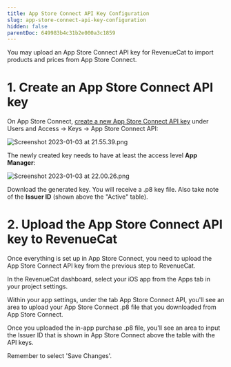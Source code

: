 ```yaml
---
title: App Store Connect API Key Configuration
slug: app-store-connect-api-key-configuration
hidden: false
parentDoc: 649983b4c31b2e000a3c1859
---
```

You may upload an App Store Connect API key for RevenueCat to import products and prices from App Store Connect. 

# 1. Create an App Store Connect API key

On App Store Connect, [create a new App Store Connect API key](https://developer.apple.com/documentation/appstoreconnectapi/creating_api_keys_for_app_store_connect_api) under Users and Access → Keys → App Store Connect API:

![](https://files.readme.io/de40cd6-Screenshot_2023-01-03_at_21.55.39.png "Screenshot 2023-01-03 at 21.55.39.png")



The newly created key needs to have at least the access level **App Manager**:

![](https://files.readme.io/2153907-generate_api_key.png "Screenshot 2023-01-03 at 22.00.26.png")



Download the generated key. You will receive a .p8 key file. Also take note of the **Issuer ID** (shown above the "Active" table).

# 2. Upload the App Store Connect API key to RevenueCat

Once everything is set up in App Store Connect, you need to upload the App Store Connect API key from the previous step to RevenueCat. 

In the RevenueCat dashboard, select your iOS app from the Apps tab in your project settings.

Within your app settings, under the tab App Store Connect API, you'll see an area to upload your App Store Connect .p8 file that you downloaded from App Store Connect. 

Once you uploaded the in-app purchase .p8 file, you'll see an area to input the Issuer ID that is shown in App Store Connect above the table with the API keys.

Remember to select 'Save Changes'.
